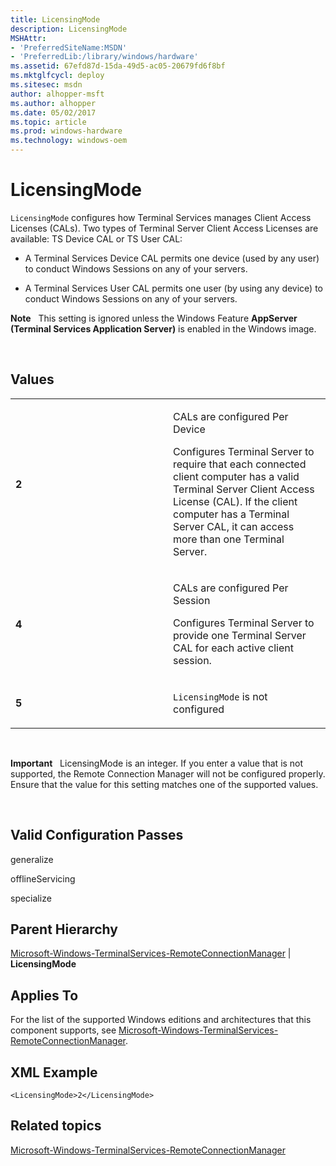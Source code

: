 ```yaml
---
title: LicensingMode
description: LicensingMode
MSHAttr:
- 'PreferredSiteName:MSDN'
- 'PreferredLib:/library/windows/hardware'
ms.assetid: 67efd87d-15da-49d5-ac05-20679fd6f8bf
ms.mktglfcycl: deploy
ms.sitesec: msdn
author: alhopper-msft
ms.author: alhopper
ms.date: 05/02/2017
ms.topic: article
ms.prod: windows-hardware
ms.technology: windows-oem
---
```


# LicensingMode


`LicensingMode` configures how Terminal Services manages Client Access Licenses (CALs). Two types of Terminal Server Client Access Licenses are available: TS Device CAL or TS User CAL:

-   A Terminal Services Device CAL permits one device (used by any user) to conduct Windows Sessions on any of your servers.

-   A Terminal Services User CAL permits one user (by using any device) to conduct Windows Sessions on any of your servers.

**Note**  
This setting is ignored unless the Windows Feature **AppServer** **(Terminal Services Application Server)** is enabled in the Windows image.

 

## Values


<table>
<colgroup>
<col width="50%" />
<col width="50%" />
</colgroup>
<tbody>
<tr class="odd">
<td><p><strong>2</strong></p></td>
<td><p>CALs are configured Per Device</p>
<p>Configures Terminal Server to require that each connected client computer has a valid Terminal Server Client Access License (CAL). If the client computer has a Terminal Server CAL, it can access more than one Terminal Server.</p></td>
</tr>
<tr class="even">
<td><p><strong>4</strong></p></td>
<td><p>CALs are configured Per Session</p>
<p>Configures Terminal Server to provide one Terminal Server CAL for each active client session.</p></td>
</tr>
<tr class="odd">
<td><p><strong>5</strong></p></td>
<td><p><code>LicensingMode</code> is not configured</p></td>
</tr>
</tbody>
</table>

 

**Important**  
LicensingMode is an integer. If you enter a value that is not supported, the Remote Connection Manager will not be configured properly. Ensure that the value for this setting matches one of the supported values.

 

## Valid Configuration Passes


generalize

offlineServicing

specialize

## Parent Hierarchy


[Microsoft-Windows-TerminalServices-RemoteConnectionManager](microsoft-windows-terminalservices-remoteconnectionmanager.md) | **LicensingMode**

## Applies To


For the list of the supported Windows editions and architectures that this component supports, see [Microsoft-Windows-TerminalServices-RemoteConnectionManager](microsoft-windows-terminalservices-remoteconnectionmanager.md).

## XML Example


```
<LicensingMode>2</LicensingMode>
```

## Related topics


[Microsoft-Windows-TerminalServices-RemoteConnectionManager](microsoft-windows-terminalservices-remoteconnectionmanager.md)

 

 







